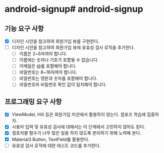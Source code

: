 # android-signup# android-signup

## 기능 요구 사항
- [x] 디자인 시안을 참고하여 회원가입 뷰를 구현한다.
- [ ] 디자인 시안을 참고하여 회원가입 뷰에 유효성 검사 로직을 추가한다.
  - [ ] 이름은 2~5자여야 합니다.
  - [ ] 이름에는 숫자나 기호가 포함될 수 없습니다.
  - [ ] 이메일은 @를 포함해야 합니다.
  - [ ] 비밀번호는 8~16자여야 합니다.
  - [ ] 비밀번호는 영문과 숫자를 포함해야 합니다.
  - [ ] 비밀번호와 비밀번호 확인 값이 일치해야 합니다.

## 프로그래밍 요구 사항
- [x] ViewModel, Hilt 등은 회원가입 미션에서 활용하지 않는다. 컴포즈 학습에 집중하자.
- [x] 사용자 입력 및 유효성 검사에 대해서는 이 단계에서 고민하지 않아도 된다.
- [x] 컴포저블 함수가 너무 많은 일을 하지 않도록 분리하기 위해 노력해 본다.
- [x] Material3 Button, TextField를 활용한다.
- [ ] 유효성 검사 로직에 대한 테스트 코드를 추가한다.
